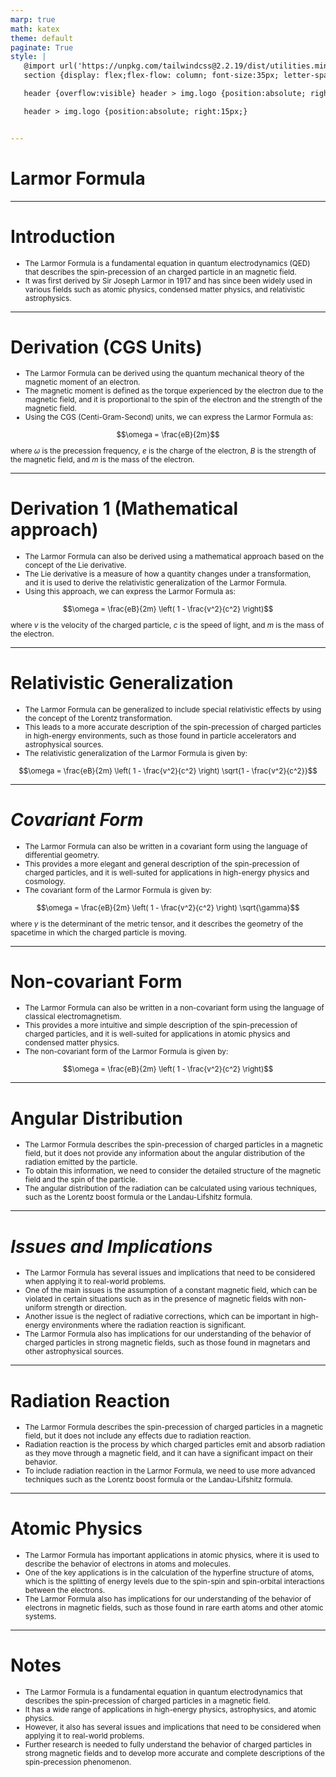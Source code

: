 ```yaml
---
marp: true
math: katex
theme: default
paginate: True
style: |
   @import url('https://unpkg.com/tailwindcss@2.2.19/dist/utilities.min.css');
   section {display: flex;flex-flow: column; font-size:35px; letter-spacing:1.4px;}

   header {overflow:visible} header > img.logo {position:absolute; right:15px;}

   header > img.logo {position:absolute; right:15px;}


---
```

<!-- backgroundColor: #928282 -->
<!-- _class: lead -->

 # Larmor Formula

---
<style scoped>p,li {font-size:0.92em}</style>

 # **Introduction**

- The Larmor Formula is a fundamental equation in quantum electrodynamics (QED) that describes the spin-precession of an charged particle in an magnetic field.
- It was first derived by Sir Joseph Larmor in 1917 and has since been widely used in various fields such as atomic physics, condensed matter physics, and relativistic astrophysics.

---
<style scoped>p,li {font-size:0.80em}</style>

 # Derivation (CGS Units)

- The Larmor Formula can be derived using the quantum mechanical theory of the magnetic moment of an electron.
- The magnetic moment is defined as the torque experienced by the electron due to the magnetic field, and it is proportional to the spin of the electron and the strength of the magnetic field.
- Using the CGS (Centi-Gram-Second) units, we can express the Larmor Formula as:

$$\omega = \frac{eB}{2m}$$

where $\omega$ is the precession frequency, $e$ is the charge of the electron, $B$ is the strength of the magnetic field, and $m$ is the mass of the electron.

---
<style scoped>p,li {font-size:0.80em}</style>

 # Derivation 1 (Mathematical approach)
- The Larmor Formula can also be derived using a mathematical approach based on the concept of the Lie derivative.
- The Lie derivative is a measure of how a quantity changes under a transformation, and it is used to derive the relativistic generalization of the Larmor Formula.
- Using this approach, we can express the Larmor Formula as:

$$\omega = \frac{eB}{2m} \left( 1 - \frac{v^2}{c^2} \right)$$

where $v$ is the velocity of the charged particle, $c$ is the speed of light, and $m$ is the mass of the electron.


---
<style scoped>p,li {font-size:0.84em}</style>

 # Relativistic Generalization

- The Larmor Formula can be generalized to include special relativistic effects by using the concept of the Lorentz transformation.
- This leads to a more accurate description of the spin-precession of charged particles in high-energy environments, such as those found in particle accelerators and astrophysical sources.
- The relativistic generalization of the Larmor Formula is given by:

$$\omega = \frac{eB}{2m} \left( 1 - \frac{v^2}{c^2} \right) \sqrt{1 - \frac{v^2}{c^2}}$$

---
<style scoped>p,li {font-size:0.80em}</style>

 # _Covariant Form_
- The Larmor Formula can also be written in a covariant form using the language of differential geometry.
- This provides a more elegant and general description of the spin-precession of charged particles, and it is well-suited for applications in high-energy physics and cosmology.
- The covariant form of the Larmor Formula is given by:

$$\omega = \frac{eB}{2m} \left( 1 - \frac{v^2}{c^2} \right) \sqrt{\gamma}$$

where $\gamma$ is the determinant of the metric tensor, and it describes the geometry of the spacetime in which the charged particle is moving.


---
<style scoped>p,li {font-size:0.84em}</style>

 # Non-covariant Form

- The Larmor Formula can also be written in a non-covariant form using the language of classical electromagnetism.
- This provides a more intuitive and simple description of the spin-precession of charged particles, and it is well-suited for applications in atomic physics and condensed matter physics.
- The non-covariant form of the Larmor Formula is given by:

$$\omega = \frac{eB}{2m} \left( 1 - \frac{v^2}{c^2} \right)$$

---
<style scoped>p,li {font-size:0.88em}</style>

 # Angular Distribution

- The Larmor Formula describes the spin-precession of charged particles in a magnetic field, but it does not provide any information about the angular distribution of the radiation emitted by the particle.
- To obtain this information, we need to consider the detailed structure of the magnetic field and the spin of the particle.
- The angular distribution of the radiation can be calculated using various techniques, such as the Lorentz boost formula or the Landau-Lifshitz formula.

---
<style scoped>p,li {font-size:0.84em}</style>

 # _Issues and Implications_

- The Larmor Formula has several issues and implications that need to be considered when applying it to real-world problems.
- One of the main issues is the assumption of a constant magnetic field, which can be violated in certain situations such as in the presence of magnetic fields with non-uniform strength or direction.
- Another issue is the neglect of radiative corrections, which can be important in high-energy environments where the radiation reaction is significant.
- The Larmor Formula also has implications for our understanding of the behavior of charged particles in strong magnetic fields, such as those found in magnetars and other astrophysical sources.

---
<style scoped>p,li {font-size:0.88em}</style>

 # Radiation Reaction
- The Larmor Formula describes the spin-precession of charged particles in a magnetic field, but it does not include any effects due to radiation reaction.
- Radiation reaction is the process by which charged particles emit and absorb radiation as they move through a magnetic field, and it can have a significant impact on their behavior.
- To include radiation reaction in the Larmor Formula, we need to use more advanced techniques such as the Lorentz boost formula or the Landau-Lifshitz formula.


---
<style scoped>p,li {font-size:0.88em}</style>

 # Atomic Physics
- The Larmor Formula has important applications in atomic physics, where it is used to describe the behavior of electrons in atoms and molecules.
- One of the key applications is in the calculation of the hyperfine structure of atoms, which is the splitting of energy levels due to the spin-spin and spin-orbital interactions between the electrons.
- The Larmor Formula also has implications for our understanding of the behavior of electrons in magnetic fields, such as those found in rare earth atoms and other atomic systems.


---
<style scoped>p,li {font-size:0.84em}</style>

 # Notes

- The Larmor Formula is a fundamental equation in quantum electrodynamics that describes the spin-precession of charged particles in a magnetic field.
- It has a wide range of applications in high-energy physics, astrophysics, and atomic physics.
- However, it also has several issues and implications that need to be considered when applying it to real-world problems.
- Further research is needed to fully understand the behavior of charged particles in strong magnetic fields and to develop more accurate and complete descriptions of the spin-precession phenomenon.